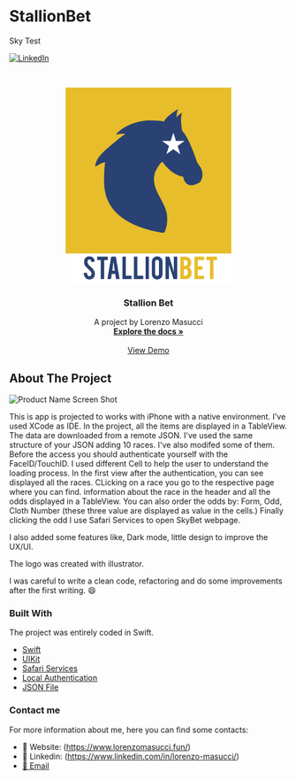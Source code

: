 # StallionBet
Sky Test

[![LinkedIn][linkedin-shield]][linkedin-url]

<!-- PROJECT LOGO -->
<br />
<p align="center">
  <a href="https://github.com/masucci/StallionBet">
    <img src="images/logo.png" alt="Logo" width="300" height="353">
  </a>

  <h3 align="center">Stallion Bet</h3>

  <p align="center">
    A project by Lorenzo Masucci
    <br />
    <a href="https://github.com/masucci/StallionBet"><strong>Explore the docs »</strong></a>
    <br />
    <br />
    <a href="https://drive.google.com/file/d/1orz-TDLVhqx0X7EUY03RYffP7y3r-wRD/view?usp=sharing">View Demo</a>
  </p>
</p>

<!-- ABOUT THE PROJECT -->
## About The Project

![Product Name Screen Shot][product-screenshot]

This is app is projected to works with iPhone with a native environment. I've used XCode as IDE. 
In the project, all the items are displayed in a TableView. The data are downloaded from a remote JSON. I've used the same structure of your JSON adding 10 races. I've also modifed some of them. Before the access you should authenticate yourself with the FaceID/TouchID. I used different Cell to help the user to understand the loading process. In the first view after the authentication, you can see displayed all the races. CLicking on a race you go to the respective page where you can find. information about the race in the header and all the odds displayed in a TableView. You can also order the odds by: Form, Odd, Cloth Number (these three value are displayed as value in the cells.) Finally clicking the odd I use Safari Services to open SkyBet webpage.

I also added some features like, Dark mode, little design to improve the UX/UI.

The logo was created with illustrator.

I was careful to write a clean code, refactoring and do some improvements after the first writing. :smile:

### Built With
The project was entirely coded in Swift.
* [Swift](https://swift.org/)
* [UIKit](https://developer.apple.com/documentation/uikit)
* [Safari Services](https://developer.apple.com/documentation/safariservices)
* [Local Authentication](https://developer.apple.com/documentation/localauthentication/)
* [JSON File](https://api.jsonbin.io/b/5f89471d7243cd7e824fd710/1)

### Contact me
For more information about me, here you can find some contacts:
* :link: Website: (https://www.lorenzomasucci.fun/)
* :bust_in_silhouette: Linkedin: (https://www.linkedin.com/in/lorenzo-masucci/)
* [:email:  Email](mailto:lorenzo.masucci@outlook.com)


<!-- MARKDOWN LINKS & IMAGES -->
[linkedin-shield]: https://img.shields.io/badge/-LinkedIn-black.svg?style=flat-square&logo=linkedin&colorB=555
[linkedin-url]: https://www.linkedin.com/in/lorenzo-masucci/
[product-screenshot]: images/example.png
